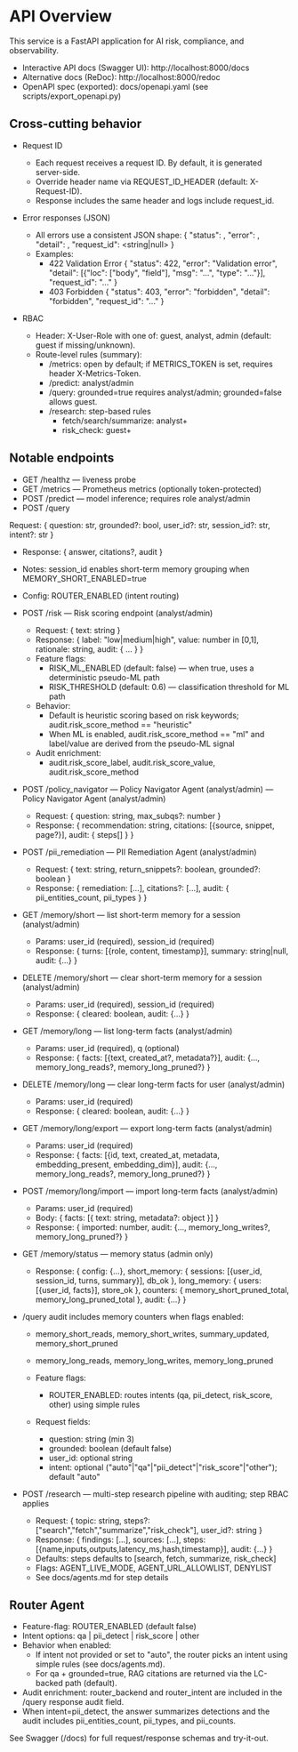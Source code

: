 # API Overview

This service is a FastAPI application for AI risk, compliance, and observability.

- Interactive API docs (Swagger UI): http://localhost:8000/docs
- Alternative docs (ReDoc): http://localhost:8000/redoc
- OpenAPI spec (exported): docs/openapi.yaml (see scripts/export_openapi.py)

## Cross-cutting behavior

- Request ID
  - Each request receives a request ID. By default, it is generated server-side.
  - Override header name via REQUEST_ID_HEADER (default: X-Request-ID).
  - Response includes the same header and logs include request_id.

- Error responses (JSON)
  - All errors use a consistent JSON shape:
    {
      "status": <int>,
      "error": <string>,
      "detail": <any>,
      "request_id": <string|null>
    }
  - Examples:
    - 422 Validation Error
      {
        "status": 422,
        "error": "Validation error",
        "detail": [{"loc": ["body", "field"], "msg": "...", "type": "..."}],
        "request_id": "..."
      }
    - 403 Forbidden
      {
        "status": 403,
        "error": "forbidden",
        "detail": "forbidden",
        "request_id": "..."
      }

- RBAC
  - Header: X-User-Role with one of: guest, analyst, admin (default: guest if missing/unknown).
  - Route-level rules (summary):
    - /metrics: open by default; if METRICS_TOKEN is set, requires header X-Metrics-Token.
    - /predict: analyst/admin
    - /query: grounded=true requires analyst/admin; grounded=false allows guest.
    - /research: step-based rules
      - fetch/search/summarize: analyst+
      - risk_check: guest+

## Notable endpoints

- GET /healthz — liveness probe
- GET /metrics — Prometheus metrics (optionally token-protected)
- POST /predict — model inference; requires role analyst/admin
- POST /query

Request: { question: str, grounded?: bool, user_id?: str, session_id?: str, intent?: str }
  - Response: { answer, citations?, audit }
  - Notes: session_id enables short-term memory grouping when MEMORY_SHORT_ENABLED=true
  - Config: ROUTER_ENABLED (intent routing)
- POST /risk — Risk scoring endpoint (analyst/admin)
  - Request: { text: string }
  - Response: { label: "low|medium|high", value: number in [0,1], rationale: string, audit: { ... } }
  - Feature flags:
    - RISK_ML_ENABLED (default: false) — when true, uses a deterministic pseudo-ML path
    - RISK_THRESHOLD (default: 0.6) — classification threshold for ML path
  - Behavior:
    - Default is heuristic scoring based on risk keywords; audit.risk_score_method == "heuristic"
    - When ML is enabled, audit.risk_score_method == "ml" and label/value are derived from the pseudo-ML signal
  - Audit enrichment:
    - audit.risk_score_label, audit.risk_score_value, audit.risk_score_method
- POST /policy_navigator — Policy Navigator Agent (analyst/admin) — Policy Navigator Agent (analyst/admin)
  - Request: { question: string, max_subqs?: number }
  - Response: { recommendation: string, citations: [{source, snippet, page?}], audit: { steps[] } }
- POST /pii_remediation — PII Remediation Agent (analyst/admin)
  - Request: { text: string, return_snippets?: boolean, grounded?: boolean }
  - Response: { remediation: [...], citations?: [...], audit: { pii_entities_count, pii_types } }

- GET /memory/short — list short-term memory for a session (analyst/admin)
  - Params: user_id (required), session_id (required)
  - Response: { turns: [{role, content, timestamp}], summary: string|null, audit: {...} }
- DELETE /memory/short — clear short-term memory for a session (analyst/admin)
  - Params: user_id (required), session_id (required)
  - Response: { cleared: boolean, audit: {...} }
- GET /memory/long — list long-term facts (analyst/admin)
  - Params: user_id (required), q (optional)
  - Response: { facts: [{text, created_at?, metadata?}], audit: {..., memory_long_reads?, memory_long_pruned?} }
- DELETE /memory/long — clear long-term facts for user (analyst/admin)
  - Params: user_id (required)
  - Response: { cleared: boolean, audit: {...} }
- GET /memory/long/export — export long-term facts (analyst/admin)
  - Params: user_id (required)
  - Response: { facts: [{id, text, created_at, metadata, embedding_present, embedding_dim}], audit: {..., memory_long_reads?, memory_long_pruned?} }
- POST /memory/long/import — import long-term facts (analyst/admin)
  - Params: user_id (required)
  - Body: { facts: [{ text: string, metadata?: object }] }
  - Response: { imported: number, audit: {..., memory_long_writes?, memory_long_pruned?} }
- GET /memory/status — memory status (admin only)
  - Response: { config: {...}, short_memory: { sessions: [{user_id, session_id, turns, summary}], db_ok }, long_memory: { users: [{user_id, facts}], store_ok }, counters: { memory_short_pruned_total, memory_long_pruned_total }, audit: {...} }

- /query audit includes memory counters when flags enabled:
  - memory_short_reads, memory_short_writes, summary_updated, memory_short_pruned
  - memory_long_reads, memory_long_writes, memory_long_pruned

  - Feature flags:
    - ROUTER_ENABLED: routes intents (qa, pii_detect, risk_score, other) using simple rules
  - Request fields:
    - question: string (min 3)
    - grounded: boolean (default false)
    - user_id: optional string
    - intent: optional ("auto"|"qa"|"pii_detect"|"risk_score"|"other"); default "auto"
- POST /research — multi-step research pipeline with auditing; step RBAC applies
  - Request: { topic: string, steps?: ["search","fetch","summarize","risk_check"], user_id?: string }
  - Response: { findings: [...], sources: [...], steps: [{name,inputs,outputs,latency_ms,hash,timestamp}], audit: {...} }
  - Defaults: steps defaults to [search, fetch, summarize, risk_check]
  - Flags: AGENT_LIVE_MODE, AGENT_URL_ALLOWLIST, DENYLIST
  - See docs/agents.md for step details

## Router Agent

- Feature-flag: ROUTER_ENABLED (default false)
- Intent options: qa | pii_detect | risk_score | other
- Behavior when enabled:
  - If intent not provided or set to "auto", the router picks an intent using simple rules (see docs/agents.md).
  - For qa + grounded=true, RAG citations are returned via the LC-backed path (default).
- Audit enrichment: router_backend and router_intent are included in the /query response audit field.
- When intent=pii_detect, the answer summarizes detections and the audit includes pii_entities_count, pii_types, and pii_counts.


See Swagger (/docs) for full request/response schemas and try-it-out.
